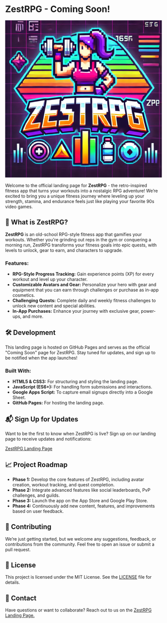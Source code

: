 # ZestRPG - Coming Soon!

![ZestRPG Logo](logo.png)

Welcome to the official landing page for **ZestRPG** - the retro-inspired fitness app that turns your workouts into a nostalgic RPG adventure! We’re excited to bring you a unique fitness journey where leveling up your strength, stamina, and endurance feels just like playing your favorite 90s video games.

## 🚀 What is ZestRPG?

**ZestRPG** is an old-school RPG-style fitness app that gamifies your workouts. Whether you're grinding out reps in the gym or conquering a morning run, ZestRPG transforms your fitness goals into epic quests, with levels to unlock, gear to earn, and characters to upgrade.

### Features:
- **RPG-Style Progress Tracking:** Gain experience points (XP) for every workout and level up your character.
- **Customizable Avatars and Gear:** Personalize your hero with gear and equipment that you can earn through challenges or purchase as in-app cosmetics.
- **Challenging Quests:** Complete daily and weekly fitness challenges to unlock new content and special abilities.
- **In-App Purchases:** Enhance your journey with exclusive gear, power-ups, and more.

## 🛠 Development

This landing page is hosted on GitHub Pages and serves as the official "Coming Soon" page for ZestRPG. Stay tuned for updates, and sign up to be notified when the app launches!

### Built With:
- **HTML5 & CSS3:** For structuring and styling the landing page.
- **JavaScript (ES6+):** For handling form submissions and interactions.
- **Google Apps Script:** To capture email signups directly into a Google Sheet.
- **GitHub Pages:** For hosting the landing page.

## 📬 Sign Up for Updates

Want to be the first to know when ZestRPG is live? Sign up on our landing page to receive updates and notifications:

[ZestRPG Landing Page](https://your-username.github.io/zestRPG-landing-page/)

## 📈 Project Roadmap

- **Phase 1:** Develop the core features of ZestRPG, including avatar creation, workout tracking, and quest completion.
- **Phase 2:** Integrate advanced features like social leaderboards, PvP challenges, and guilds.
- **Phase 3:** Launch the app on the App Store and Google Play Store.
- **Phase 4:** Continuously add new content, features, and improvements based on user feedback.

## 👥 Contributing

We’re just getting started, but we welcome any suggestions, feedback, or contributions from the community. Feel free to open an issue or submit a pull request.

## 📝 License

This project is licensed under the MIT License. See the [LICENSE](LICENSE) file for details.

## 🤝 Contact

Have questions or want to collaborate? Reach out to us on the [ZestRPG Landing Page.](https://your-username.github.io/zestRPG-landing-page/)